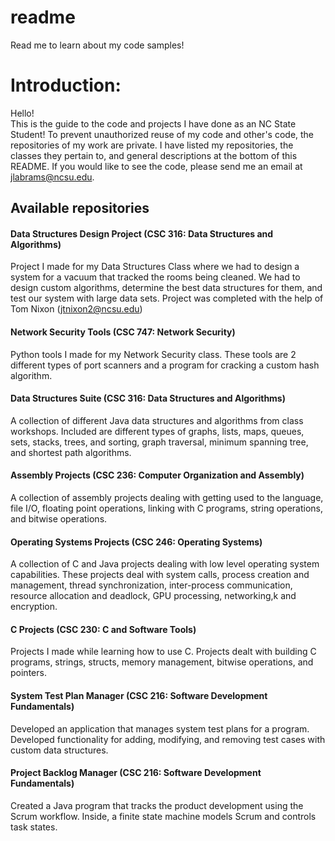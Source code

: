 # readme
Read me to learn about my code samples!
# Introduction:
Hello!  
This is the guide to the code and projects I have done as an NC State Student! To prevent unauthorized reuse of my code and other's code, the repositories of my work are private. I have listed my repositories, the classes they pertain to, and general descriptions at the bottom of this README. If you would like to see the code, please send me an email at jlabrams@ncsu.edu.

## Available repositories
#### Data Structures Design Project (CSC 316: Data Structures and Algorithms)
Project I made for my Data Structures Class where we had to design a system for a vacuum that tracked the rooms being cleaned. We had to design custom algorithms, determine the best data structures for them, and test our system with large data sets. Project was completed with the help of Tom Nixon (jtnixon2@ncsu.edu)  
#### Network Security Tools (CSC 747: Network Security)
Python tools I made for my Network Security class. These tools are 2 different types of port scanners and a program for cracking a custom hash algorithm.
#### Data Structures Suite (CSC 316: Data Structures and Algorithms)
A collection of different Java data structures and algorithms from class workshops. Included are different types of graphs, lists, maps, queues, sets, stacks, trees, and sorting, graph traversal, minimum spanning tree, and shortest path algorithms.
#### Assembly Projects (CSC 236: Computer Organization and Assembly)
A collection of assembly projects dealing with getting used to the language, file I/O, floating point operations, linking with C programs, string operations, and bitwise operations.
#### Operating Systems Projects (CSC 246: Operating Systems)
A collection of C and Java projects dealing with low level operating system capabilities. These projects deal with system calls, process creation and management, thread synchronization, inter-process communication, resource allocation and deadlock, GPU processing, networking,k and encryption.
#### C Projects (CSC 230: C and Software Tools)
Projects I made while learning how to use C. Projects dealt with building C programs, strings, structs, memory management, bitwise operations, and pointers.
#### System Test Plan Manager (CSC 216: Software Development Fundamentals)
Developed an application that manages system test plans for a program. Developed functionality for adding, modifying, and removing test cases with custom data structures.
#### Project Backlog Manager (CSC 216: Software Development Fundamentals)
Created a Java program that tracks the product development using the Scrum workflow. Inside, a finite state machine models Scrum and controls task states. 
